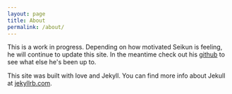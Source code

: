 ```yaml
---
layout: page
title: About
permalink: /about/
---
```


This is a work in progress. Depending on how motivated Seikun is feeling, he will continue to update this site. In the meantime check out his [github](http://github.com/skambashi) to see what else he's been up to.

This site was built with love and Jekyll. You can find more info about Jekull at [jekyllrb.com](http://jekyllrb.com/).
